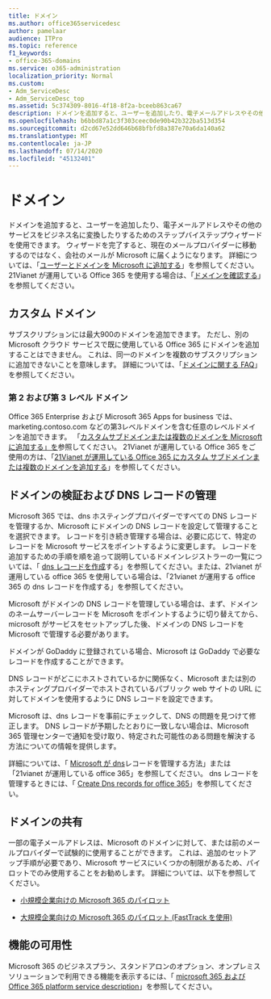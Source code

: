 ```yaml
---
title: ドメイン
ms.author: office365servicedesc
author: pamelaar
audience: ITPro
ms.topic: reference
f1_keywords:
- office-365-domains
ms.service: o365-administration
localization_priority: Normal
ms.custom:
- Adm_ServiceDesc
- Adm_ServiceDesc_top
ms.assetid: 5c374309-8016-4f18-8f2a-bceeb863ca67
description: ドメインを追加すると、ユーザーを追加したり、電子メールアドレスやその他のサービスをビジネス名に変換したりするためのステップバイステップウィザードを使用できます。 ウィザードを完了すると、現在のメールプロバイダーに移動するのではなく、会社のメールが Microsoft に届くようになります。 詳細については、「ユーザーとドメインを Microsoft に追加する」を参照してください。 21Vianet が運用している Office 365 を使用する場合は、「ドメインを確認する」を参照してください。
ms.openlocfilehash: b6bbd87a1c3f303ceec0de90b42b322ba513d354
ms.sourcegitcommit: d2cd67e52dd646b68bfbfd8a387e70a6da140a62
ms.translationtype: MT
ms.contentlocale: ja-JP
ms.lasthandoff: 07/14/2020
ms.locfileid: "45132401"
---
```

# <a name="domains"></a>ドメイン

ドメインを追加すると、ユーザーを追加したり、電子メールアドレスやその他のサービスをビジネス名に変換したりするためのステップバイステップウィザードを使用できます。 ウィザードを完了すると、現在のメールプロバイダーに移動するのではなく、会社のメールが Microsoft に届くようになります。 詳細については、「[ユーザーとドメインを Microsoft に追加する](https://support.office.com/article/6383f56d-3d09-4dcb-9b41-b5f5a5efd611)」を参照してください。 21Vianet が運用している Office 365 を使用する場合は、「[ドメインを確認する](https://docs.microsoft.com/office365/admin/setup/add-domain)」を参照してください。
  
## <a name="custom-domains"></a>カスタム ドメイン

サブスクリプションには最大900のドメインを追加できます。 ただし、別の Microsoft クラウド サービスで既に使用している Office 365 にドメインを追加することはできません。 これは、同一のドメインを複数のサブスクリプションに追加できないことを意味します。 詳細については、「[ドメインに関する FAQ](https://support.office.com/article/Domains-FAQ-1272bad0-4bd4-4796-8005-67d6fb3afc5a)」を参照してください。
  
### <a name="second-and-third-level-domains"></a>第 2 および第 3 レベル ドメイン

Office 365 Enterprise および Microsoft 365 Apps for business では、marketing.contoso.com などの第3レベルドメインを含む任意のレベルドメインを追加できます。 「[カスタムサブドメインまたは複数のドメインを Microsoft に追加する」を](https://docs.microsoft.com/office365/admin/setup/domains-faq)参照してください。 21Vianet が運用している Office 365 をご使用の方は、「[21Vianet が運用している Office 365 にカスタム サブドメインまたは複数のドメインを追加する](https://docs.microsoft.com/office365/admin/setup/domains-faq)」を参照してください。
  
## <a name="domain-verification-and-managing-dns-records"></a>ドメインの検証および DNS レコードの管理

Microsoft 365 では、dns ホスティングプロバイダーですべての DNS レコードを管理するか、Microsoft にドメインの DNS レコードを設定して管理することを選択できます。 レコードを引き続き管理する場合は、必要に応じて、特定のレコードを Microsoft サービスをポイントするように変更します。 レコードを追加するための手順を順を追って説明しているドメインレジストラーの一覧については、「 [dns レコードを作成](https://docs.microsoft.com/office365/admin/get-help-with-domains/create-dns-records-at-any-dns-hosting-provider)する」を参照してください。または、21vianet が運用している office 365 を使用している場合は、「21vianet が運用する office 365 の dns レコードを作成する」を参照してください。 
  
Microsoft がドメインの DNS レコードを管理している場合は、まず、ドメインのネームサーバーレコードを Microsoft をポイントするように切り替えてから、microsoft がサービスをセットアップした後、ドメインの DNS レコードを Microsoft で管理する必要があります。
  
ドメインが GoDaddy に登録されている場合、Microsoft は GoDaddy で必要なレコードを作成することができます。 
  
DNS レコードがどこにホストされているかに関係なく、Microsoft または別のホスティングプロバイダーでホストされているパブリック web サイトの URL に対してドメインを使用するように DNS レコードを設定できます。 
  
Microsoft は、dns レコードを事前にチェックして、DNS の問題を見つけて修正します。 DNS レコードが予期したとおりに一致しない場合は、Microsoft 365 管理センターで通知を受け取り、特定された可能性のある問題を解決する方法についての情報を提供します。
  
詳細については、「 [Microsoft が dns](https://docs.microsoft.com/office365/admin/setup/domains-faq)レコードを管理する方法」または「21vianet が運用している office 365」を参照してください。 dns レコードを管理するときには、「 [Create Dns records for office 365](https://docs.microsoft.com/office365/admin/services-in-china/create-dns-records-when-you-manage-your-dns-records)」を参照してください。
  
## <a name="sharing-a-domain"></a>ドメインの共有

一部の電子メールアドレスは、Microsoft のドメインに対して、または前のメールプロバイダーで試験的に使用することができます。 これは、追加のセットアップ手順が必要であり、Microsoft サービスにいくつかの制限があるため、パイロットでのみ使用することをお勧めします。 詳細については、以下を参照してください。
  
- [小規模企業向けの Microsoft 365 のパイロット](https://support.office.com/article/39cee536-6a03-40cf-b9c1-f301bb6001d7)
    
- [大規模企業向けの Microsoft 365 のパイロット (FastTrack を使用)](https://fasttrack.office.com/onboard)
    
## <a name="feature-availability"></a>機能の可用性

Microsoft 365 のビジネスプラン、スタンドアロンのオプション、オンプレミスソリューションで利用できる機能を表示するには、「 [microsoft 365 および Office 365 platform service description](office-365-platform-service-description.md)」を参照してください。
  

